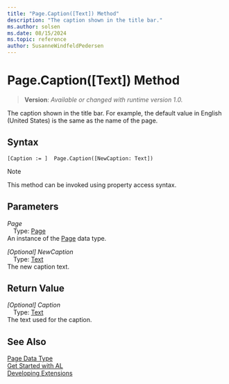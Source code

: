 ```yaml
---
title: "Page.Caption([Text]) Method"
description: "The caption shown in the title bar."
ms.author: solsen
ms.date: 08/15/2024
ms.topic: reference
author: SusanneWindfeldPedersen
---
```

[//]: # (START>DO_NOT_EDIT)
[//]: # (IMPORTANT:Do not edit any of the content between here and the END>DO_NOT_EDIT.)
[//]: # (Any modifications should be made in the .xml files in the ModernDev repo.)
# Page.Caption([Text]) Method
> **Version**: _Available or changed with runtime version 1.0._

The caption shown in the title bar. For example, the default value in English (United States) is the same as the name of the page.


## Syntax
```AL
[Caption := ]  Page.Caption([NewCaption: Text])
```
> [!NOTE]
> This method can be invoked using property access syntax.
## Parameters
*Page*  
&emsp;Type: [Page](page-data-type.md)  
An instance of the [Page](page-data-type.md) data type.  

*[Optional] NewCaption*  
&emsp;Type: [Text](../text/text-data-type.md)  
The new caption text.  


## Return Value
*[Optional] Caption*  
&emsp;Type: [Text](../text/text-data-type.md)  
The text used for the caption.


[//]: # (IMPORTANT: END>DO_NOT_EDIT)
## See Also
[Page Data Type](page-data-type.md)  
[Get Started with AL](../../devenv-get-started.md)  
[Developing Extensions](../../devenv-dev-overview.md)